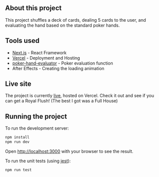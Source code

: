 ## About this project
This project shuffles a deck of cards, dealing 5 cards to the user, and evaluating the hand based on the standard poker hands.

## Tools used
* [Next.js](https://nextjs.org/) - React Framework
* [Vercel](https://vercel.com/) - Deployment and Hosting
* [poker-hand-evaluator](https://www.npmjs.com/package/poker-hand-evaluator?activeTab=readme) - Poker evaluation function
* After Effects - Creating the loading animation

## Live site
The project is currently [live](https://poker-coral-five.vercel.app/), hosted on Vercel.
Check it out and see if you can get a Royal Flush! (The best I got was a Full House)

## Running the project
To run the development server:
```bash
npm install
npm run dev
```
Open [http://localhost:3000](http://localhost:3000) with your browser to see the result.

To run the unit tests (using [jest](https://jestjs.io/)):
```bash
npm run test
```
